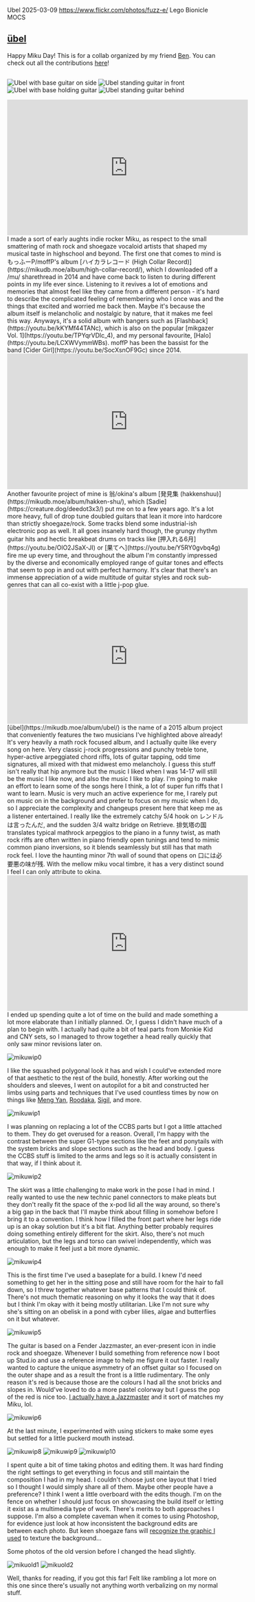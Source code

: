 Ubel
2025-03-09
https://www.flickr.com/photos/fuzz-e/
Lego Bionicle MOCS

## [übel](https://www.flickr.com/photos/fuzz-e/)

Happy Miku Day! This is for a collab organized by my friend [Ben](https://flickr.com/photos/cement_addiction/). You can check out all the contributions [here]()!
## 
![Ubel with base guitar on side](../public/img/mikuday/miku_base_no_gt.png)
![Ubel standing guitar in front](../public/img/mikuday/miku_gt_front.png)
![Ubel with base holding guitar](../public/img/mikuday/miku_base_gt_front.png) 
![Ubel standing guitar behind](../public/img/mikuday/miku_gt_behind.png)

<iframe width="560" height="315" src="https://www.youtube.com/embed/LCXWVymmWBs?si=xIGyEnQCou4hxzGj" title="YouTube video player" frameborder="0" allow="accelerometer; autoplay; clipboard-write; encrypted-media; gyroscope; picture-in-picture; web-share" referrerpolicy="strict-origin-when-cross-origin" allowfullscreen></iframe>
I made a sort of early aughts indie rocker Miku, as respect to the small smattering of math rock and shoegaze vocaloid artists that shaped my musical taste in highschool and beyond. The first one that comes to mind is もっふーP/moffP's album [ハイカラレコード (High Collar Record)](https://mikudb.moe/album/high-collar-record/), which I downloaded off a /mu/ sharethread in 2014 and have come back to listen to during different points in my life ever since. Listening to it revives a lot of emotions and memories that almost feel like they came from a different person - it's hard to describe the complicated feeling of remembering who I once was and the things that excited and worried me back then. Maybe it's because the album itself is melancholic and nostalgic by nature, that it makes me feel this way. Anyways, it's a solid album with bangers such as [Flashback](https://youtu.be/kKYMf44TANc), which is also on the popular [mikgazer Vol. 1](https://youtu.be/TPYqrVDlc_4), and my personal favourite, [Halo](https://youtu.be/LCXWVymmWBs). moffP has been the bassist for the band [Cider Girl](https://youtu.be/SocXsnOF9Gc) since 2014. 

<iframe width="560" height="315" src="https://www.youtube.com/embed/Y5RY0gvbq4g?si=CZ7c0H-ic-i5Cm35" title="YouTube video player" frameborder="0" allow="accelerometer; autoplay; clipboard-write; encrypted-media; gyroscope; picture-in-picture; web-share" referrerpolicy="strict-origin-when-cross-origin" allowfullscreen></iframe>
Another favourite project of mine is 翁/okina's album [発見集 (hakkenshuu)](https://mikudb.moe/album/hakken-shu/), which [Sadie](https://creature.dog/deedot3x3/) put me on to a few years ago. It's a lot more heavy, full of drop tune doubled guitars that lean it more into hardcore than strictly shoegaze/rock. Some tracks blend some industrial-ish electronic pop as well. It all goes insanely hard though, the grungy rhythm guitar hits and hectic breakbeat drums on tracks like [押入れる6月](https://youtu.be/OlO2JSaX-JI) or [果てへ](https://youtu.be/Y5RY0gvbq4g) fire me up every time, and throughout the album I'm constantly impressed by the diverse and economically employed range of guitar tones and effects that seem to pop in and out with perfect harmony. It's clear that there's an immense appreciation of a wide multitude of guitar styles and rock sub-genres that can all co-exist with a little j-pop glue. 
<iframe width="560" height="315" src="https://www.youtube.com/embed/kg77D_b2bL0?si=B36_KdwPLmm_S31M" title="YouTube video player" frameborder="0" allow="accelerometer; autoplay; clipboard-write; encrypted-media; gyroscope; picture-in-picture; web-share" referrerpolicy="strict-origin-when-cross-origin" allowfullscreen></iframe>
[übel](https://mikudb.moe/album/ubel/) is the name of a 2015 album project that conveniently features the two musicians I've highlighted above already! It's very heavily a math rock focused album, and I actually quite like every song on here. Very classic j-rock progressions and punchy treble tone, hyper-active arpeggiated chord riffs, lots of guitar tapping, odd time signatures, all mixed with that midwest emo melancholy. I guess this stuff isn't really that hip anymore but the music I liked when I was 14-17 will still be the music I like now, and also the music I like to play. I'm going to make an effort to learn some of the songs here I think, a lot of super fun riffs that I want to learn. Music is very much an active experience for me, I rarely put on music on in the background and prefer to focus on my music when I do, so I appreciate the complexity and changeups present here that keep me as a listener entertained. I really like the extremely catchy 5/4 hook on レンドルは言ったんだ, and the sudden 3/4 waltz bridge on Retrieve. 排気塔の国 translates typical mathrock arpeggios to the piano in a funny twist, as math rock riffs are often written in piano friendly open tunings and tend to mimic common piano inversions, so it blends seamlessly but still has that math rock feel. I love the haunting minor 7th wall of sound that opens on 口には必要悪の味が残. With the mellow miku vocal timbre, it has a very distinct sound I feel I can only attribute to okina.
<iframe width="560" height="315" src="https://www.youtube.com/embed/rJGl3ihFAiU?si=q8ZuDZDczRe9oWAn" title="YouTube video player" frameborder="0" allow="accelerometer; autoplay; clipboard-write; encrypted-media; gyroscope; picture-in-picture; web-share" referrerpolicy="strict-origin-when-cross-origin" allowfullscreen></iframe>
I ended up spending quite a lot of time on the build and made something a lot more elaborate than I initially planned. Or, I guess I didn't have much of a plan to begin with. I actually had quite a bit of teal parts from Monkie Kid and CNY sets, so I managed to throw together a head really quickly that only saw minor revisions later on.

![mikuwip0](../public/img/mikuday/mikuwip0.jpg)

I like the squashed polygonal look it has and wish I could've extended more of that aesthetic to the rest of the build, honestly. After working out the shoulders and sleeves, I went on autopilot for a bit and constructed her limbs using parts and techniques that I've used countless times by now on things like [Meng Yan](https://flic.kr/p/2oFoeYB), [Roodaka](https://flic.kr/p/2pNWVYd), [Sigil](https://flic.kr/p/2pRNSaB), and more.

![mikuwip1](../public/img/mikuday/mikuwip1.jpg)

I was planning on replacing a lot of the CCBS parts but I got a little attached to them. They do get overused for a reason. Overall, I'm happy with the contrast between the super G1-type sections like the feet and ponytails with the system bricks and slope sections such as the head and body. I guess the CCBS stuff is limited to the arms and legs so it is actually consistent in that way, if I think about it. 

![mikuwip2](../public/img/mikuday/mikuwip2.jpg)

The skirt was a little challenging to make work in the pose I had in mind. I really wanted to use the new technic panel connectors to make pleats but they don't really fit the space of the x-pod lid all the way around, so there's a big gap in the back that I'll maybe think about filling in somehow before I bring it to a convention. I think how I filled the front part where her legs ride up is an okay solution but it's a bit flat. Anything better probably requires doing something entirely different for the skirt. Also, there's not much articulation, but the legs and torso can swivel independently, which was enough to make it feel just a bit more dynamic. 

![mikuwip4](../public/img/mikuday/mikuwip4.jpg)

This is the first time I've used a baseplate for a build. I knew I'd need something to get her in the sitting pose and still have room for the hair to fall down, so I threw together whatever base patterns that I could think of. There's not much thematic reasoning on why it looks the way that it does but I think I'm okay with it being mostly utilitarian. Like I'm not sure why she's sitting on an obelisk in a pond with cyber lilies, algae and butterflies on it but whatever.

![mikuwip5](../public/img/mikuday/mikuwip5.jpg)

The guitar is based on a Fender Jazzmaster, an ever-present icon in indie rock and shoegaze. Whenever I build something from reference now I boot up Stud.io and use a reference image to help me figure it out faster. I really wanted to capture the unique asymmetry of an offset guitar so I focused on the outer shape and as a result the front is a little rudimentary. The only reason it's red is because those are the colours I had all the snot bricks and slopes in. Would've loved to do a more pastel colorway but I guess the pop of the red is nice too. [I actually have a Jazzmaster](../public/img/mikuday/myjazzmaster.jpg) and it sort of matches my Miku, lol.

![mikuwip6](../public/img/mikuday/mikuwip6.jpg)

At the last minute, I experimented with using stickers to make some eyes but settled for a little puckerd mouth instead.    

![mikuwip8](../public/img/mikuday/mikuwip8.jpg)
![mikuwip9](../public/img/mikuday/mikuwip9.jpg)
![mikuwip10](../public/img/mikuday/mikuwip10.jpg)

I spent quite a bit of time taking photos and editing them. It was hard finding the right settings to get everything in focus and still maintain the composition I had in my head. I couldn't choose just one layout that I tried so I thought I would simply share all of them. Maybe other people have a preference? I think I went a little overboard with the edits though. I'm on the fence on whether I should just focus on showcasing the build itself or letting it exist as a multimedia type of work. There's merits to both approaches I suppose. I'm also a complete caveman when it comes to using Photoshop, for evidence just look at how inconsistent the background edits are between each photo. But keen shoegaze fans will [recognize the graphic I used](https://youtu.be/jWJoMLJoZRQ) to texture the background...

Some photos of the old version before I changed the head slightly. 

![mikuold1](../public/img/mikuday/old_ver.png)
![mikuold2](../public/img/mikuday/blurry.png)

Well, thanks for reading, if you got this far! Felt like rambling a lot more on this one since there's usually not anything worth verbalizing on my normal stuff.      
